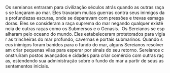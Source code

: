 Os sereianos entraram para civilização séculos atrás quando as outras raças se lançaram ao mar. Eles travaram muitas guerras contra seus inimigos das profundezas escuras, onde se deparavam com pressões e trevas esmagadoras. Eles se consideram a raça suprema do mar negando qualquer existência de outras raças como os Submersos e o Genasis.  Os Sereianos se espalharam pelo oceano do mundo. Eles estabeleceram protetorados para vigiar as trincheiras do mar profundo, cavernas e portais submarinos. Quando seus inimigos foram banidos para o fundo do mar, alguns Sereianos resolveram criar pequenas vilas para esperar por sinais do seu retorno. Sereianos construíram postos avançados e cidades para criar comércio com outras raças, estendendo sua administração sobre o fundo do mar a partir de seus assentamentos iniciais.